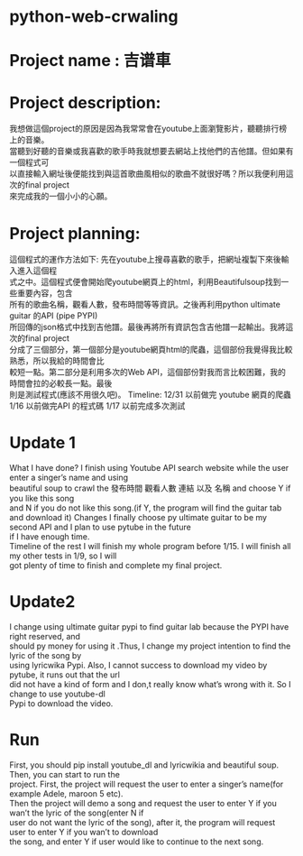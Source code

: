 # python-web-crwaling

Project name : 吉谱車
===
Project description: 
==
我想做這個project的原因是因為我常常會在youtube上面瀏覽影片，聽聽排行榜上的音樂。<br>
當聽到好聽的音樂或我喜歡的歌手時我就想要去網站上找他們的吉他譜。但如果有一個程式可<br>
以直接輸入網址後便能找到與這首歌曲風相似的歌曲不就很好嗎？所以我便利用這次的final project<br>
來完成我的一個小小的心願。<br>

Project planning:
==
這個程式的運作方法如下: 先在youtube上搜尋喜歡的歌手，把網址複製下來後輸入進入這個程<br>
式之中。這個程式便會開始爬youtube網頁上的html，利用Beautifulsoup找到一些重要內容，包含<br>
所有的歌曲名稱，觀看人數，發布時間等等資訊。之後再利用python ultimate guitar 的API (pipe PYPI)<br>
所回傳的json格式中找到吉他譜。最後再將所有資訊包含吉他譜一起輸出。我將這次的final project<br>
分成了三個部分，第一個部分是youtube網頁html的爬蟲，這個部份我覺得我比較熟悉，所以我給的時間會比<br>
較短一點。第二部分是利用多次的Web API，這個部份對我而言比較困難，我的時間會拉的必較長一點。最後<br>
則是測試程式(應該不用很久吧)。
Timeline: 12/31 以前做完 youtube 網頁的爬蟲
		 1/16 以前做完API 的程式碼
		 1/17 以前完成多次測試
 



Update 1
===
What I have done?
I finish using Youtube API search website while the user enter a singer’s name and using<br>
beautiful soup to crawl the 發布時間 觀看人數 連結 以及 名稱 and choose Y if you like this song<br>
and N if you do not like this song.(if Y, the program will find the guitar tab and download it)
Changes
I finally choose py ultimate guitar to be my second API and I plan to use pytube in the future<br>
if I have enough time.<br>
Timeline of the rest
I will finish my whole program before 1/15. I will finish all my other tests in 1/9, so I will <br>
got plenty of time to finish and complete my final project.<br>


Update2
===

I change using ultimate guitar pypi to find guitar lab because the PYPI have right reserved, and <br>
should py money for using it .Thus, I change my project intention to find the lyric of the song by<br>
using lyricwika Pypi. Also, I cannot success to download my video by pytube, it runs out that the url <br>
did not have a kind of form and I don,t really know what’s wrong with it. So I change to use youtube-dl<br>
Pypi to download the video.<br>

Run 
=
First, you should pip install youtube_dl and lyricwikia and beautiful soup. Then, you can start to run the <br>
project. First, the project will request the user to enter a singer’s name(for example Adele, maroon 5 etc). <br>
Then the project will demo a song and request the user to enter Y if you wan’t the lyric of the song(enter N if <br>
user do not want the lyric of the song), after it, the program will request user to enter Y if you wan’t to download<br>
the song, and enter Y if user would like to continue to the next song.<br>

